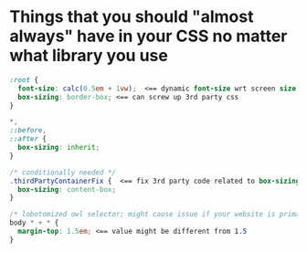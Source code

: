 # Things that you should "almost always" have in your CSS no matter what library you use

```css
:root {
  font-size: calc(0.5em + 1vw);  <== dynamic font-size wrt screen size
  box-sizing: border-box; <== can screw up 3rd party css
}

*,
::before,
::after {
  box-sizing: inherit;
}

/* conditionally needed */
.thirdPartyContainerFix {  <== fix 3rd party code related to box-sizing
  box-sizing: content-box;
}

/* lobotomized owl selector; might cause issue if your website is primarily doing multi column layout. See notes in 3-boxmodel*/
body * + * {
  margin-top: 1.5em; <== value might be different from 1.5
}

```
